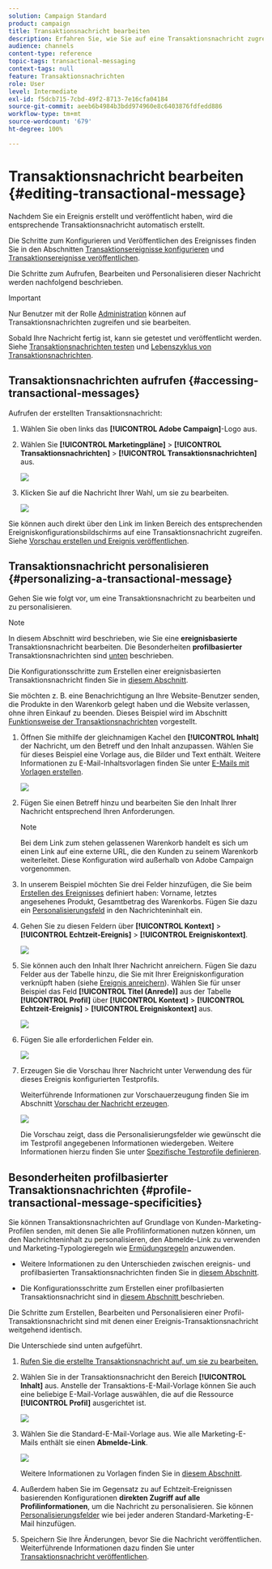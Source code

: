 ```yaml
---
solution: Campaign Standard
product: campaign
title: Transaktionsnachricht bearbeiten
description: Erfahren Sie, wie Sie auf eine Transaktionsnachricht zugreifen, sie bearbeiten und personalisieren.
audience: channels
content-type: reference
topic-tags: transactional-messaging
context-tags: null
feature: Transaktionsnachrichten
role: User
level: Intermediate
exl-id: f5dcb715-7cbd-49f2-8713-7e16cfa04184
source-git-commit: aeeb6b4984b3bdd974960e8c6403876fdfedd886
workflow-type: tm+mt
source-wordcount: '679'
ht-degree: 100%

---
```


# Transaktionsnachricht bearbeiten {#editing-transactional-message}

Nachdem Sie ein Ereignis<!--(the cart abandonment example as explained in [this section](../../channels/using/getting-started-with-transactional-msg.md#transactional-messaging-operating-principle))--> erstellt und veröffentlicht haben, wird die entsprechende Transaktionsnachricht automatisch erstellt.

Die Schritte zum Konfigurieren und Veröffentlichen des Ereignisses finden Sie in den Abschnitten [Transaktionsereignisse konfigurieren](../../channels/using/configuring-transactional-event.md) und [Transaktionsereignisse veröffentlichen](../../channels/using/publishing-transactional-event.md).

Die Schritte zum Aufrufen, Bearbeiten und Personalisieren dieser Nachricht werden nachfolgend beschrieben.

>[!IMPORTANT]
>
>Nur Benutzer mit der Rolle [Administration](../../administration/using/users-management.md#functional-administrators) können auf Transaktionsnachrichten zugreifen und sie bearbeiten.

Sobald Ihre Nachricht fertig ist, kann sie getestet und veröffentlicht werden. Siehe [Transaktionsnachrichten testen](../../channels/using/testing-transactional-message.md) und [Lebenszyklus von Transaktionsnachrichten](../../channels/using/publishing-transactional-message.md).

## Transaktionsnachrichten aufrufen {#accessing-transactional-messages}

Aufrufen der erstellten Transaktionsnachricht:

1. Wählen Sie oben links das **[!UICONTROL Adobe Campaign]**-Logo aus.
1. Wählen Sie **[!UICONTROL Marketingpläne]** > **[!UICONTROL Transaktionsnachrichten]** > **[!UICONTROL Transaktionsnachrichten]** aus.

   ![](assets/message-center_4.png)

1. Klicken Sie auf die Nachricht Ihrer Wahl, um sie zu bearbeiten.

   ![](assets/message-center_message-board.png)

Sie können auch direkt über den Link im linken Bereich des entsprechenden Ereigniskonfigurationsbildschirms auf eine Transaktionsnachricht zugreifen. Siehe [Vorschau erstellen und Ereignis veröffentlichen](../../channels/using/publishing-transactional-event.md#previewing-and-publishing-the-event).

## Transaktionsnachricht personalisieren              {#personalizing-a-transactional-message}

Gehen Sie wie folgt vor, um eine Transaktionsnachricht zu bearbeiten und zu personalisieren.

>[!NOTE]
>
>In diesem Abschnitt wird beschrieben, wie Sie eine **ereignisbasierte** Transaktionsnachricht bearbeiten. Die Besonderheiten **profilbasierter** Transaktionsnachrichten sind [unten](#profile-transactional-message-specificities) beschrieben.
>
>Die Konfigurationsschritte zum Erstellen einer ereignisbasierten Transaktionsnachricht finden Sie in [diesem Abschnitt](../../channels/using/configuring-transactional-event.md#event-based-transactional-messages).

Sie möchten z. B. eine Benachrichtigung an Ihre Website-Benutzer senden, die Produkte in den Warenkorb gelegt haben und die Website verlassen, ohne ihren Einkauf zu beenden. Dieses Beispiel wird im Abschnitt [Funktionsweise der Transaktionsnachrichten](../../channels/using/getting-started-with-transactional-msg.md#transactional-messaging-operating-principle) vorgestellt.

1. Öffnen Sie mithilfe der gleichnamigen Kachel den **[!UICONTROL Inhalt]** der Nachricht, um den Betreff und den Inhalt anzupassen. Wählen Sie für dieses Beispiel eine Vorlage aus, die Bilder und Text enthält. Weitere Informationen zu E-Mail-Inhaltsvorlagen finden Sie unter [E-Mails mit Vorlagen erstellen](../../designing/using/using-reusable-content.md#designing-templates).

   ![](assets/message-center_6.png)

1. Fügen Sie einen Betreff hinzu und bearbeiten Sie den Inhalt Ihrer Nachricht entsprechend Ihren Anforderungen.

   >[!NOTE]
   >
   >Bei dem Link zum stehen gelassenen Warenkorb handelt es sich um einen Link auf eine externe URL, die den Kunden zu seinem Warenkorb weiterleitet. Diese Konfiguration wird außerhalb von Adobe Campaign vorgenommen.

1. In unserem Beispiel möchten Sie drei Felder hinzufügen, die Sie beim [Erstellen des Ereignisses](../../channels/using/configuring-transactional-event.md) definiert haben: Vorname, letztes angesehenes Produkt, Gesamtbetrag des Warenkorbs. Fügen Sie dazu ein [Personalisierungsfeld](../../designing/using/personalization.md#inserting-a-personalization-field) in den Nachrichteninhalt ein.

1. Gehen Sie zu diesen Feldern über **[!UICONTROL Kontext]** > **[!UICONTROL Echtzeit-Ereignis]** > **[!UICONTROL Ereigniskontext]**.

   ![](assets/message-center_7.png)

1. Sie können auch den Inhalt Ihrer Nachricht anreichern. Fügen Sie dazu Felder aus der Tabelle hinzu, die Sie mit Ihrer Ereigniskonfiguration verknüpft haben (siehe [Ereignis anreichern](../../channels/using/configuring-transactional-event.md#enriching-the-transactional-message-content)). Wählen Sie für unser Beispiel das Feld **[!UICONTROL Titel (Anrede)]** aus der Tabelle **[!UICONTROL Profil]** über **[!UICONTROL Kontext]** > **[!UICONTROL Echtzeit-Ereignis]** > **[!UICONTROL Ereigniskontext]** aus.

   ![](assets/message-center_7-enrichment.png)

1. Fügen Sie alle erforderlichen Felder ein.

   ![](assets/message-center_8.png)

1. Erzeugen Sie die Vorschau Ihrer Nachricht unter Verwendung des für dieses Ereignis konfigurierten Testprofils.

   Weiterführende Informationen zur Vorschauerzeugung finden Sie im Abschnitt [Vorschau der Nachricht erzeugen](../../sending/using/previewing-messages.md).

   ![](assets/message-center_9.png)

   Die Vorschau zeigt, dass die Personalisierungsfelder wie gewünscht die im Testprofil angegebenen Informationen wiedergeben. Weitere Informationen hierzu finden Sie unter [Spezifische Testprofile definieren](../../channels/using/testing-transactional-message.md#defining-specific-test-profile).

<!--## Using product listings in a transactional message {#using-product-listings-in-a-transactional-message}

When editing the content of a transactional email, you can create product listings referencing one or more data collections. For example, in a cart abandonment email, you can include a list of all products that were in the users' carts when they left your website, with an image, the price, and a link to each product.

>[!IMPORTANT]
>
>Product listings are only available for the email channel, when editing transactional email content through the [Email Designer](../../designing/using/designing-content-in-adobe-campaign.md#email-designer-interface) interface.

To add a list of abandoned products in a transactional message, follow the steps below.

You can also watch [this set of videos](https://experienceleague.adobe.com/docs/campaign-standard-learn/tutorials/designing-content/product-listings-in-transactional-email.html?lang=en#configure-product-listings-in-transactional-emails) explaining the steps that are required to configure product listings in a transactional email.

>[!NOTE]
>
>Adobe Campaign does not support nested product listings, meaning that you cannot include a product listing inside another one.

### Defining a product listing {#defining-a-product-listing}

Before being able to use a product listing in a transactional message, you need to define at the event level the list of products and the fields for each product of the list you want to display. For more on this, see [Defining data collections](../../channels/using/configuring-transactional-event.md#defining-data-collections).

1. In the transactional message, click the **[!UICONTROL Content]** block to modify the email content.
1. Drag and drop a structure component to the workspace. For more on this, see [Defining the email structure](../../designing/using/designing-from-scratch.md#defining-the-email-structure).

   For example, select a one-column structure component and add a text component, an image component and a button component. For more on this, see [Using content components](../../designing/using/designing-from-scratch.md#about-content-components).

1. Select the structure component you just created and click the **[!UICONTROL Enable product listing]** icon from the contextual toolbar.

   ![](assets/message-center_loop_create.png)

   The structure component is highlighted with an orange frame and the **[!UICONTROL Product listing]** settings are displayed in the left palette.

   ![](assets/message-center_loop_palette.png)

1. Select how the elements of the collection will be displayed:

    * **[!UICONTROL Row]**: horizontally, meaning each element on one row under the other.
    * **[!UICONTROL Column]**: vertically, meaning each element next to the other on the same row.

   >[!NOTE]
   >
   >The **[!UICONTROL Column]** option is only available when using a multicolumn structure component ( **[!UICONTROL 2:2 column]**, **[!UICONTROL 3:3 column]** and **[!UICONTROL 4:4 column]** ). When editing the product listing, only fill in the first column: the other columns will not be taken into account. For more on selecting structure components, see [Defining the email structure](../../designing/using/designing-from-scratch.md#defining-the-email-structure).

1. Select the data collection you created when configuring the event related to the transactional message. You can find it under the **[!UICONTROL Context]** > **[!UICONTROL Real-time event]** > **[!UICONTROL Event context]** node.

   ![](assets/message-center_loop_selection.png)

   For more on configuring the event, see [Defining data collections](../../channels/using/configuring-transactional-event.md#defining-data-collections).

1. Use the **[!UICONTROL First item]** drop-down list to select which element will start the list displayed in the email.

   For example, if you select 2, the first item of the collection will not be displayed in the email. The product listing will start on the second item.

1. Select the maximum number of items to display in the list.

   >[!NOTE]
   >
   >If you want the elements of your list to be displayed vertically ( **[!UICONTROL Column]** ), the maximum number of items is limited according to the selected structure component (2, 3 or 4 columns). For more on selecting structure components, see [Editing the email structure](../../designing/using/designing-from-scratch.md#defining-the-email-structure).

### Populating the product listing {#populating-the-product-listing}

To display a list of products coming from the event linked to the transactional email, follow the steps below.

For more on creating a collection and related fields when configuring the event, see [Defining data collections](../../channels/using/configuring-transactional-event.md#defining-data-collections).

1. Select the image component you inserted, select **[!UICONTROL Enable personalization]** and click the pencil in the Settings pane.

   ![](assets/message-center_loop_image.png)

1. Select **[!UICONTROL Add personalization field]** in the **[!UICONTROL Image source URL]** window that opens.

   From the **[!UICONTROL Context]** > **[!UICONTROL Real-time event]** > **[!UICONTROL Event context]** node, open the node corresponding to the collection that you created (here **[!UICONTROL Product list]** ) and select the image field that you defined (here **[!UICONTROL Product image]** ). Click **[!UICONTROL Save]**.

   ![](assets/message-center_loop_product-image.png)

   The personalization field that you selected is now displayed in the Settings pane.

1. At the desired position, select **[!UICONTROL Insert personalization field]** from the contextual toolbar.

   ![](assets/message-center_loop_product.png)

1. From the **[!UICONTROL Context]** > **[!UICONTROL Real-time event]** > **[!UICONTROL Event context]** node, open the node corresponding to the collection that you created (here **[!UICONTROL Product list]** ) and select the field that you created (here **[!UICONTROL Product name]** ). Click **[!UICONTROL Confirm]**.

   ![](assets/message-center_loop_product_node.png)

   The personalization field that you selected is now displayed at the desired position in the email content.

1. Proceed similarly to insert the price.
1. Select some text and select **[!UICONTROL Insert link]** from the contextual toolbar.

   ![](assets/message-center_loop_link_insert.png)

1. Select **[!UICONTROL Add personalization field]** in the **[!UICONTROL Insert link]** window that opens.

   From the **[!UICONTROL Context]** > **[!UICONTROL Real-time event]** > **[!UICONTROL Event context]** node, open the node corresponding to the collection that you created (here **[!UICONTROL Product list]** ) and select the URL field that you created (here **[!UICONTROL Product URL]** ). Click **[!UICONTROL Save]**.

   >[!IMPORTANT]
   >
   >For security reasons, make sure you insert the personalization field inside a link starting with a proper static domain name.

   ![](assets/message-center_loop_link_select.png)

   The personalization field that you selected is now displayed in the Settings pane.

1. Select the structure component on which the product listing is applied and select **[!UICONTROL Show fallback]** to define a default content.

   ![](assets/message-center_loop_fallback_show.png)

1. Drag one or more content components and edit them as needed.

   ![](assets/message-center_loop_fallback.png)

   The fallback content will be displayed if the collection is empty when the event is triggered, for example if a customer has nothing in his cart.

1. From the Settings pane, edit the styles for the product listing. For more on this, see [Managing email styles](../../designing/using/styles.md).
1. Preview the email using a test profile linked to the relevant transactional event and for which you defined collection data. For example, add the following information in the **[!UICONTROL Event data]** section for the test profile you want to use:

   ![](assets/message-center_loop_test-profile_payload.png)

   For more on defining a test profile in a transactional message, see [this section](../../channels/using/testing-transactional-message.md#defining-specific-test-profile).-->

## Besonderheiten profilbasierter Transaktionsnachrichten {#profile-transactional-message-specificities}

Sie können Transaktionsnachrichten auf Grundlage von Kunden-Marketing-Profilen senden, mit denen Sie alle Profilinformationen nutzen können, um den Nachrichteninhalt zu personalisieren, den Abmelde-Link zu verwenden und Marketing-Typologieregeln wie [Ermüdungsregeln](../../sending/using/fatigue-rules.md) anzuwenden.

* Weitere Informationen zu den Unterschieden zwischen ereignis- und profilbasierten Transaktionsnachrichten finden Sie in [diesem Abschnitt](../../channels/using/getting-started-with-transactional-msg.md#transactional-message-types).

* Die Konfigurationsschritte zum Erstellen einer profilbasierten Transaktionsnachricht sind in [diesem Abschnitt ](../../channels/using/configuring-transactional-event.md#profile-based-transactional-messages) beschrieben.

Die Schritte zum Erstellen, Bearbeiten und Personalisieren einer Profil-Transaktionsnachricht sind mit denen einer Ereignis-Transaktionsnachricht weitgehend identisch.

Die Unterschiede sind unten aufgeführt.

1. [Rufen Sie die erstellte Transaktionsnachricht auf, um sie zu bearbeiten.](#accessing-transactional-messages)
1. Wählen Sie in der Transaktionsnachricht den Bereich **[!UICONTROL Inhalt]** aus. Anstelle der Transaktions-E-Mail-Vorlage können Sie auch eine beliebige E-Mail-Vorlage auswählen, die auf die Ressource **[!UICONTROL Profil]** ausgerichtet ist.

   ![](assets/message-center_marketing_templates.png)

1. Wählen Sie die Standard-E-Mail-Vorlage aus. Wie alle Marketing-E-Mails enthält sie einen **Abmelde-Link**.

   ![](assets/message-center_marketing_perso_unsubscription.png)

   Weitere Informationen zu Vorlagen finden Sie in [diesem Abschnitt](../../designing/using/using-reusable-content.md#content-templates).

1. Außerdem haben Sie im Gegensatz zu auf Echtzeit-Ereignissen basierenden Konfigurationen **direkten Zugriff auf alle Profilinformationen**, um die Nachricht zu personalisieren. Sie können [Personalisierungsfelder](../../designing/using/personalization.md#inserting-a-personalization-field) wie bei jeder anderen Standard-Marketing-E-Mail hinzufügen.

1. Speichern Sie Ihre Änderungen, bevor Sie die Nachricht veröffentlichen. Weiterführende Informationen dazu finden Sie unter [Transaktionsnachricht veröffentlichen](../../channels/using/publishing-transactional-message.md#publishing-a-transactional-message).

<!--### Monitoring a profile transactional message delivery {#monitoring-a-profile-transactional-message-delivery}

Once the message is published and your site integration is done, you can monitor the delivery.

1. To view the message delivery log, click the icon at the bottom right of the **[!UICONTROL Deployment]** block.

1. Click the **[!UICONTROL Execution list]** tab.

   ![](assets/message-center_execution_tab.png)

1. Select the latest execution delivery.

   An **execution delivery** is a non-actionable and non-functional technical message created once a month for each transactional message, and each time a transactional message is edited and published again

1. Select the **[!UICONTROL Sending logs]** tab. In the **[!UICONTROL Status]** column, **[!UICONTROL Sent]** indicates that a profile has opted in.

   ![](assets/message-center_marketing_sending_logs.png)

1. Select the **[!UICONTROL Exclusions logs]** tab to view recipients who have been excluded from the message target, such as addresses on denylist.

   ![](assets/message-center_marketing_exclusion_logs.png)

>[!NOTE]
>
>For more information on accessing and using the logs, see [Monitoring a delivery](../../sending/using/monitoring-a-delivery.md).

For any profile that has opted out, the **[!UICONTROL Address on denylist]** typology rule excluded the corresponding recipient.

This rule is part of a specific typology that applies to all transactional messages based on the **[!UICONTROL Profile]** table.

![](assets/message-center_marketing_typology.png)

**Related topics**:

* [Integrate the event triggering](../../channels/using/getting-started-with-transactional-msg.md#integrate-event-trigger)
* [About typologies and typology rules](../../sending/using/about-typology-rules.md)-->

